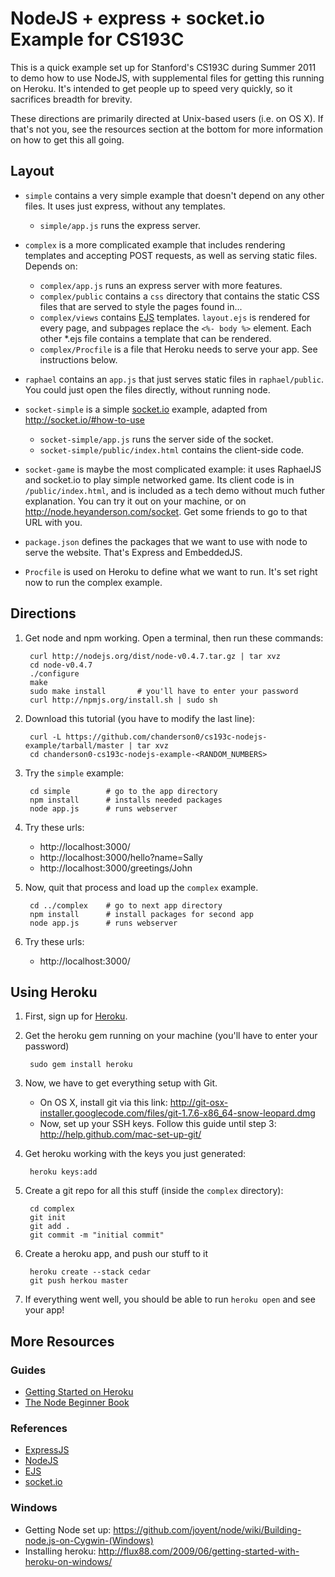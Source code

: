 NodeJS + express + socket.io Example for CS193C
==================

This is a quick example set up for Stanford's CS193C during Summer 2011 to demo how to use NodeJS, with supplemental files for getting this running on Heroku. It's intended to get people up to speed very quickly, so it sacrifices breadth for brevity.

These directions are primarily directed at Unix-based users (i.e. on OS X). If that's not you, see the resources section at the bottom for more information on how to get this all going.

Layout
------

- `simple` contains a very simple example that doesn't depend on any other files. It uses just express, without any templates.
    - `simple/app.js` runs the express server.
- `complex` is a more complicated example that includes rendering templates and accepting POST requests, as well as serving static files. Depends on:
    - `complex/app.js` runs an express server with more features.
    - `complex/public` contains a `css` directory that contains the static CSS files that are served to style the pages found in...
    - `complex/views` contains [EJS](http://embeddedjs.com/ "EmbeddedJS") templates. `layout.ejs` is rendered for every page, and subpages replace the `<%- body %>` element. Each other *.ejs file contains a template that can be rendered. 
    - `complex/Procfile` is a file that Heroku needs to serve your app. See instructions below.
    
- `raphael` contains an `app.js` that just serves static files in `raphael/public`. You could just open the files directly, without running node.

- `socket-simple` is a simple [socket.io](http://socket.io/) example, adapted from http://socket.io/#how-to-use
    - `socket-simple/app.js` runs the server side of the socket.
    - `socket-simple/public/index.html` contains the client-side code.
- `socket-game` is maybe the most complicated example: it uses RaphaelJS and socket.io to play simple networked game. Its client code is in `/public/index.html`, and is included as a tech demo without much futher explanation. You can try it out on your machine, or on http://node.heyanderson.com/socket. Get some friends to go to that URL with you.

- `package.json` defines the packages that we want to use with node to serve the website. That's Express and EmbeddedJS.
- `Procfile` is used on Heroku to define what we want to run. It's set right now to run the complex example.

Directions
----------

1. Get node and npm working. Open a terminal, then run these commands:

        curl http://nodejs.org/dist/node-v0.4.7.tar.gz | tar xvz
        cd node-v0.4.7
        ./configure
        make
        sudo make install       # you'll have to enter your password
        curl http://npmjs.org/install.sh | sudo sh

2. Download this tutorial (you have to modify the last line):

        curl -L https://github.com/chanderson0/cs193c-nodejs-example/tarball/master | tar xvz
        cd chanderson0-cs193c-nodejs-example-<RANDOM_NUMBERS>

3. Try the `simple` example:

        cd simple        # go to the app directory
        npm install      # installs needed packages
        node app.js      # runs webserver

4. Try these urls:

    - http://localhost:3000/
    - http://localhost:3000/hello?name=Sally
    - http://localhost:3000/greetings/John

5. Now, quit that process and load up the `complex` example.

        cd ../complex    # go to next app directory 
        npm install      # install packages for second app
        node app.js      # runs webserver

6. Try these urls:

    - http://localhost:3000/

Using Heroku
------------

1. First, sign up for [Heroku](http://heroku.com/ "Heroku").

2. Get the heroku gem running on your machine (you'll have to enter your password)

        sudo gem install heroku

3. Now, we have to get everything setup with Git. 

    - On OS X, install git via this link: http://git-osx-installer.googlecode.com/files/git-1.7.6-x86_64-snow-leopard.dmg
    - Now, set up your SSH keys. Follow this guide until step 3: http://help.github.com/mac-set-up-git/

4. Get heroku working with the keys you just generated:

        heroku keys:add

5. Create a git repo for all this stuff (inside the `complex` directory):

        cd complex
        git init
        git add .
        git commit -m "initial commit"

6. Create a heroku app, and push our stuff to it

        heroku create --stack cedar
        git push herkou master

7. If everything went well, you should be able to run `heroku open` and see your app!

More Resources
--------------

### Guides
- [Getting Started on Heroku](http://devcenter.heroku.com/articles/quickstart)
- [The Node Beginner Book](http://www.nodebeginner.org/)

### References
- [ExpressJS](http://expressjs.com/)
- [NodeJS](http://nodejs.org/)
- [EJS](http://embeddedjs.com/)
- [socket.io](http://socket.io/)

### Windows
- Getting Node set up: https://github.com/joyent/node/wiki/Building-node.js-on-Cygwin-(Windows)
- Installing heroku: http://flux88.com/2009/06/getting-started-with-heroku-on-windows/